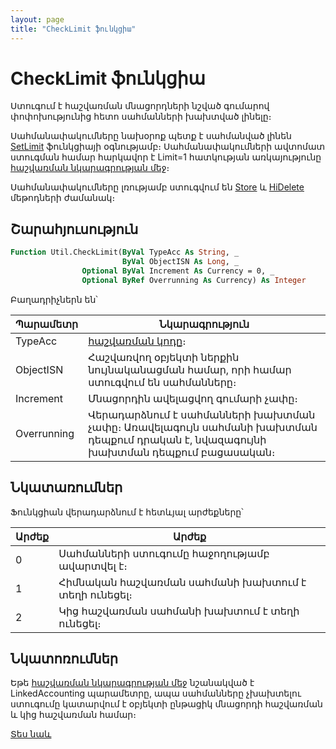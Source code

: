 ```yaml
---
layout: page
title: "CheckLimit ֆունկցիա"
---
```


# CheckLimit ֆունկցիա

Ստուգում է հաշվառման մնացորդների նշված գումարով փոփոխությունից հետո սահմանների խախտված լինելը։

Սահմանափակումները նախօրոք պետք է սահմանված լինեն [SetLimit](SetLimit.html) ֆունկցիայի օգնությամբ։ 
Սահմանափակումների ավտոմատ ստուգման համար հարկավոր է Limit=1 հատկության առկայությունը [հաշվառման նկարագրության մեջ](../../../Defs/Accounting.md)։

Սահմանափակումները լռությամբ ստուգվում են [Store](../../ASDOC/Store.md) և [HiDelete](../../ASDOC/HiDelete.md) մեթոդների ժամանակ։

## Շարահյուսություն

``` vb
Function Util.CheckLimit(ByVal TypeAcc As String, _
                         ByVal ObjectISN As Long, _
                Optional ByVal Increment As Currency = 0, _
                Optional ByRef Overrunning As Currency) As Integer
```

Բաղադրիչներն են՝


| Պարամետր | Նկարագրություն |
|--|--|
| TypeAcc | [հաշվառման կոդը](../../../Defs/Accounting.md)։ |
| ObjectISN | Հաշվառվող օբյեկտի ներքին նույնականացման համար, որի համար ստուգվում են սահմանները։ |
| Increment | Մնացորդին ավելացվող գումարի չափը։ |
| Overrunning | Վերադարձնում է սահմանների խախտման չափը։ Առավելագույն սահմանի խախտման դեպքում դրական է, նվազագույնի խախտման դեպքում բացասական։ |

## Նկատառումներ

Ֆունկցիան վերադարձնում է հետևյալ արժեքները՝

| Արժեք | Արժեք |
|--|--|
| 0 | Սահմանների ստուգումը հաջողությամբ ավարտվել է։ |
| 1 | Հիմնական հաշվառման սահմանի խախտում է տեղի ունեցել։ |
| 2 | Կից հաշվառման սահմանի խախտում է տեղի ունեցել։ |

## Նկատոռումներ

Եթե [հաշվառման նկարագրության մեջ](../../../Defs/Accounting.md) նշանակված է LinkedAccounting պարամետրը, ապա սահմանները չխախտելու ստուգումը կատարվում է օբյեկտի ընթացիկ մնացորդի հաշվառման և կից հաշվառման համար։

[Տես նաև](SetLimit.html)
